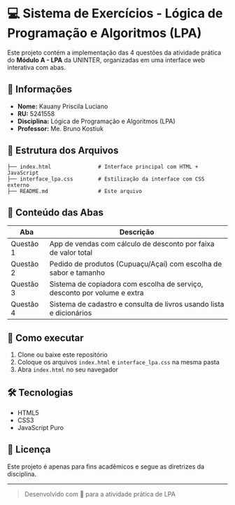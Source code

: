 # 💻 Sistema de Exercícios - Lógica de Programação e Algoritmos (LPA)

Este projeto contém a implementação das 4 questões da atividade prática do **Módulo A - LPA** da UNINTER, organizadas em uma interface web interativa com abas.

## 🧾 Informações
- **Nome:** Kauany Priscila Luciano
- **RU:** 5241558
- **Disciplina:** Lógica de Programação e Algoritmos (LPA)
- **Professor:** Me. Bruno Kostiuk

## 📁 Estrutura dos Arquivos

```
├── index.html               # Interface principal com HTML + JavaScript
├── interface_lpa.css        # Estilização da interface com CSS externo
├── README.md                # Este arquivo
```

## 📌 Conteúdo das Abas

| Aba        | Descrição                                                                 |
|------------|---------------------------------------------------------------------------|
| Questão 1  | App de vendas com cálculo de desconto por faixa de valor total           |
| Questão 2  | Pedido de produtos (Cupuaçu/Açaí) com escolha de sabor e tamanho         |
| Questão 3  | Sistema de copiadora com escolha de serviço, desconto por volume e extra |
| Questão 4  | Sistema de cadastro e consulta de livros usando lista e dicionários      |

## 🚀 Como executar

1. Clone ou baixe este repositório
2. Coloque os arquivos `index.html` e `interface_lpa.css` na mesma pasta
3. Abra `index.html` no seu navegador

## 🛠️ Tecnologias
- HTML5
- CSS3
- JavaScript Puro

## 📝 Licença
Este projeto é apenas para fins acadêmicos e segue as diretrizes da disciplina.

---

> Desenvolvido com 💙 para a atividade prática de LPA
